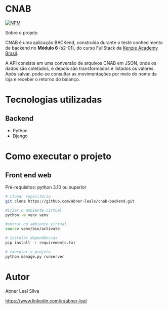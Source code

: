 # CNAB

[![NPM](https://img.shields.io/npm/l/react)](https://github.com/abner-leals/cnab-backend/blob/main/LICENSE)

Sobre o projeto

CNAB é uma aplicação BACKend, construída durante o teste conhecimento de backend no **Módulo 6** (s2-01), do curso FullStack da [Kenzie Academy Brasil](https://kenzie.com.br "Site da Kenzie Academy Brasil").

A API consiste em uma conversão de arquivos CNAB em JSON, onde os dados são coletados, e depois são transformados e listados os valores. Após salvar, pode-se consultar as movimentações por meio do nome da loja e receber o retorno do balanço.

# Tecnologias utilizadas

## Backend

- Python
- Django

# Como executar o projeto

## Front end web

Pré-requisitos: python 3.10 ou superior

```bash
# clonar repositório
git clone https://github.com/abner-leals/cnab-backend.git

#Criar o ambiente virtual
python -m venv venv

#entrar no ambiente virtual
source venv/bin/activate

# instalar dependências
pip install -r requirements.txt

# executar o projeto
python manage.py runserver

```

# Autor

Abner Leal Silva

https://www.linkedin.com/in/abner-leal
